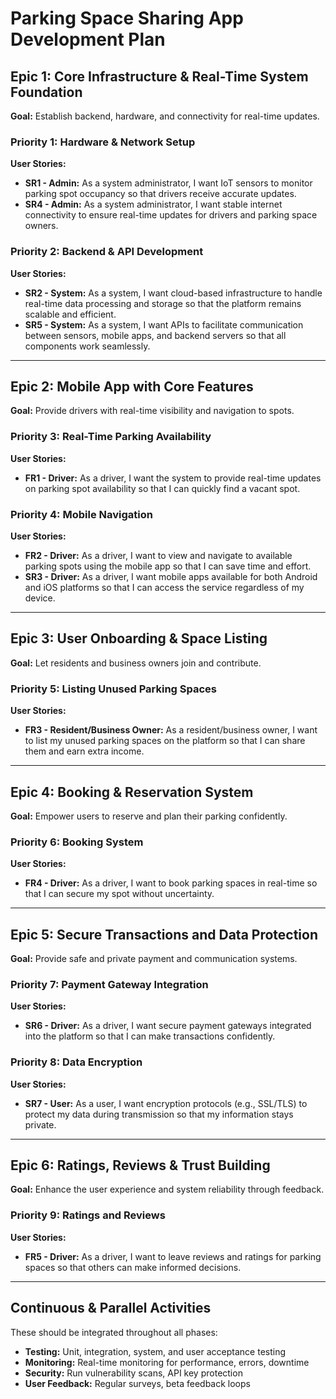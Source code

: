 # Parking Space Sharing App Development Plan

## Epic 1: Core Infrastructure & Real-Time System Foundation
**Goal:** Establish backend, hardware, and connectivity for real-time updates.

### Priority 1: Hardware & Network Setup
**User Stories:**
- **SR1 - Admin:** As a system administrator, I want IoT sensors to monitor parking spot occupancy so that drivers receive accurate updates.
- **SR4 - Admin:** As a system administrator, I want stable internet connectivity to ensure real-time updates for drivers and parking space owners.

### Priority 2: Backend & API Development
**User Stories:**
- **SR2 - System:** As a system, I want cloud-based infrastructure to handle real-time data processing and storage so that the platform remains scalable and efficient.
- **SR5 - System:** As a system, I want APIs to facilitate communication between sensors, mobile apps, and backend servers so that all components work seamlessly.
---

## Epic 2: Mobile App with Core Features
**Goal:** Provide drivers with real-time visibility and navigation to spots.

### Priority 3: Real-Time Parking Availability
**User Stories:**
- **FR1 - Driver:** As a driver, I want the system to provide real-time updates on parking spot availability so that I can quickly find a vacant spot.

### Priority 4: Mobile Navigation
**User Stories:**
- **FR2 - Driver:** As a driver, I want to view and navigate to available parking spots using the mobile app so that I can save time and effort.
- **SR3 - Driver:** As a driver, I want mobile apps available for both Android and iOS platforms so that I can access the service regardless of my device.
---

## Epic 3: User Onboarding & Space Listing
**Goal:** Let residents and business owners join and contribute.

### Priority 5: Listing Unused Parking Spaces
**User Stories:**
- **FR3 - Resident/Business Owner:** As a resident/business owner, I want to list my unused parking spaces on the platform so that I can share them and earn extra income.

---

## Epic 4: Booking & Reservation System
**Goal:** Empower users to reserve and plan their parking confidently.

### Priority 6: Booking System
**User Stories:**
- **FR4 - Driver:** As a driver, I want to book parking spaces in real-time so that I can secure my spot without uncertainty.

---

## Epic 5: Secure Transactions and Data Protection
**Goal:** Provide safe and private payment and communication systems.

### Priority 7: Payment Gateway Integration
**User Stories:**
- **SR6 - Driver:** As a driver, I want secure payment gateways integrated into the platform so that I can make transactions confidently.

### Priority 8: Data Encryption
**User Stories:**
- **SR7 - User:** As a user, I want encryption protocols (e.g., SSL/TLS) to protect my data during transmission so that my information stays private.

---

## Epic 6: Ratings, Reviews & Trust Building
**Goal:** Enhance the user experience and system reliability through feedback.

### Priority 9: Ratings and Reviews
**User Stories:**
- **FR5 - Driver:** As a driver, I want to leave reviews and ratings for parking spaces so that others can make informed decisions.

---

## Continuous & Parallel Activities
These should be integrated throughout all phases:
- **Testing:** Unit, integration, system, and user acceptance testing
- **Monitoring:** Real-time monitoring for performance, errors, downtime
- **Security:** Run vulnerability scans, API key protection
- **User Feedback:** Regular surveys, beta feedback loops